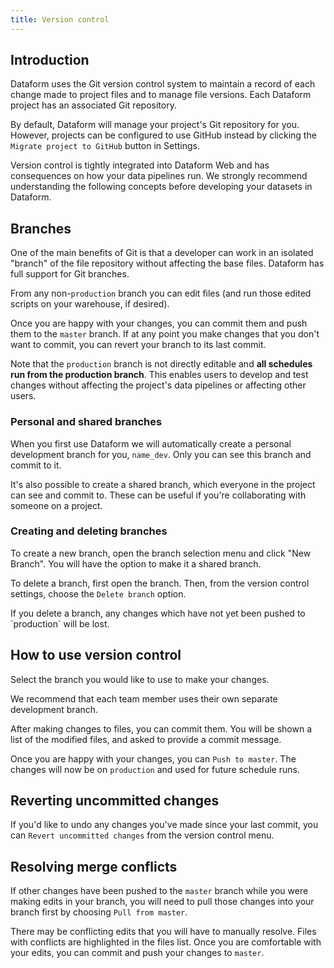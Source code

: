 ```yaml
---
title: Version control
---
```


## Introduction

Dataform uses the Git version control system to maintain a record of each change made to project files and to manage file versions. Each Dataform project has an associated Git repository.

By default, Dataform will manage your project's Git repository for you. However, projects can be configured to use GitHub instead by clicking the `Migrate project to GitHub` button in Settings.

<div className="bp3-callout bp3-icon-info-sign bp3-intent-primary" markdown="1">
  Version control is tightly integrated into Dataform Web and has consequences on how your data
  pipelines run. We strongly recommend understanding the following concepts before developing your
  datasets in Dataform.
</div>

## Branches

One of the main benefits of Git is that a developer can work in an isolated "branch" of the file repository without affecting the base files. Dataform has full support for Git branches.

From any non-`production` branch you can edit files (and run those edited scripts on your warehouse, if desired).

Once you are happy with your changes, you can commit them and push them to the `master` branch. If at any point you make changes that you don't want to commit, you can revert your branch to its last commit.

Note that the `production` branch is not directly editable and **all schedules run from the production branch**. This enables users to develop and test changes without affecting the project's data pipelines or affecting other users.

### Personal and shared branches

When you first use Dataform we will automatically create a personal development branch for you, `name_dev`. Only you can see this branch and commit to it.

It's also possible to create a shared branch, which everyone in the project can see and commit to. These can be useful if you're collaborating with someone on a project.

### Creating and deleting branches

To create a new branch, open the branch selection menu and click "New Branch". You will have the option to make it a shared branch.

To delete a branch, first open the branch. Then, from the version control settings, choose the `Delete branch` option.

<div className="bp3-callout bp3-icon-info-sign bp3-intent-warning" markdown="1">
If you delete a branch, any changes which have not yet been pushed to `production` will be lost.
</div>

## How to use version control

Select the branch you would like to use to make your changes.

<div className="bp3-callout bp3-icon-info-sign bp3-intent-warning" markdown="1" style="margin-bottom: 10px">
  We recommend that each team member uses their own separate development branch.
</div>

After making changes to files, you can commit them. You will be shown a list of the modified files, and asked to provide a commit message.

Once you are happy with your changes, you can `Push to master`. The changes will now be on `production` and used for future schedule runs.

## Reverting uncommitted changes

If you'd like to undo any changes you've made since your last commit, you can `Revert uncommitted changes` from the version control menu.

## Resolving merge conflicts

If other changes have been pushed to the `master` branch while you were making edits in your branch, you will need to pull those changes into your branch first by choosing `Pull from master`.

There may be conflicting edits that you will have to manually resolve. Files with conflicts are highlighted in the files list. Once you are comfortable with your edits, you can commit and push your changes to `master`.

